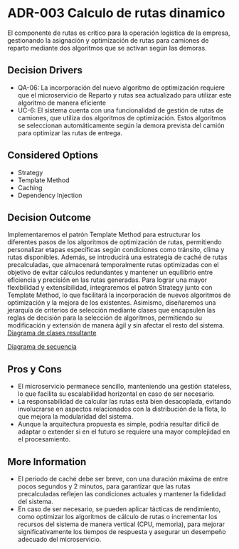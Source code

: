 # ADR-003 Calculo de rutas dinamico

El componente de rutas es crítico para la operación logística de la empresa, gestionando la asignación y optimización de rutas para camiones de reparto mediante dos algoritmos que se activan según las demoras.

## Decision Drivers

- QA-06: La incorporación del nuevo algoritmo de optimización requiere que el microservicio de Reparto y rutas sea actualizado para utilizar este algoritmo de manera eficiente
- UC-6: El sistema cuenta con una funcionalidad de gestión de rutas de camiones, que utiliza dos algoritmos de optimización. Estos algoritmos se seleccionan automáticamente según la demora prevista del camión para optimizar las rutas de entrega.



## Considered Options

- Strategy
- Template Method
- Caching
- Dependency Injection


## Decision Outcome

Implementaremos el patrón Template Method para estructurar los diferentes pasos de los algoritmos de optimización de rutas, permitiendo personalizar etapas específicas según condiciones como tránsito, clima y rutas disponibles. Además, se introducirá una estrategia de caché de rutas precalculadas, que almacenará temporalmente rutas optimizadas con el objetivo de evitar cálculos redundantes y mantener un equilibrio entre eficiencia y precisión en las rutas generadas. Para lograr una mayor flexibilidad y extensibilidad, integraremos el patrón Strategy junto con Template Method, lo que facilitará la incorporación de nuevos algoritmos de optimización y la mejora de los existentes. Asimismo, diseñaremos una jerarquía de criterios de selección mediante clases que encapsulen las reglas de decisión para la selección de algoritmos, permitiendo su modificación y extensión de manera ágil y sin afectar el resto del sistema.
[Diagrama de clases resultante](./imagenes/ADR-003-diagrama-de-clases.md)

[Diagrama de secuencia](./imagenes/ADR-003-diagrama-de-secuencia.md)



## Pros y Cons

- El microservicio permanece sencillo, manteniendo una gestión stateless, lo que facilita su escalabilidad horizontal en caso de ser necesario.
- La responsabilidad de calcular las rutas está bien desacoplada, evitando involucrarse en aspectos relacionados con la distribución de la flota, lo que mejora la modularidad del sistema.
- Aunque la arquitectura propuesta es simple, podría resultar difícil de adaptar o extender si en el futuro se requiere una mayor complejidad en el procesamiento.

## More Information
- El periodo de caché debe ser breve, con una duración máxima de entre pocos segundos y 2 minutos, para garantizar que las rutas precalculadas reflejen las condiciones actuales y mantener la fidelidad del sistema.
- En caso de ser necesario, se pueden aplicar tácticas de rendimiento, como optimizar los algoritmos de cálculo de rutas o incrementar los recursos del sistema de manera vertical (CPU, memoria), para mejorar significativamente los tiempos de respuesta y asegurar un desempeño adecuado del microservicio.






